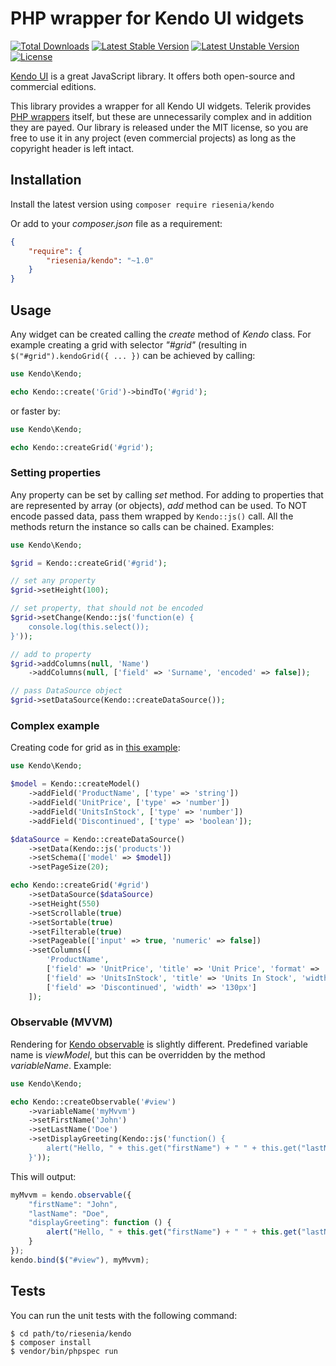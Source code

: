 # PHP wrapper for Kendo UI widgets

[![Total Downloads](https://poser.pugx.org/riesenia/kendo/downloads.svg)](https://packagist.org/packages/riesenia/kendo)
[![Latest Stable Version](https://poser.pugx.org/riesenia/kendo/v/stable.svg)](https://packagist.org/packages/riesenia/kendo)
[![Latest Unstable Version](https://poser.pugx.org/riesenia/kendo/v/unstable.svg)](https://packagist.org/packages/riesenia/kendo)
[![License](https://poser.pugx.org/riesenia/kendo/license.svg)](https://packagist.org/packages/riesenia/kendo)

[Kendo UI](http://www.telerik.com/kendo-ui) is a great JavaScript library. It offers both open-source and commercial editions.

This library provides a wrapper for all Kendo UI widgets. Telerik provides [PHP wrappers](http://www.telerik.com/php-ui) itself,
but these are unnecessarily complex and in addition they are payed. Our library is released under the MIT license, so you are free
to use it in any project (even commercial projects) as long as the copyright header is left intact.

## Installation

Install the latest version using `composer require riesenia/kendo`

Or add to your *composer.json* file as a requirement:

```json
{
    "require": {
        "riesenia/kendo": "~1.0"
    }
}
```

## Usage

Any widget can be created calling the *create* method of *Kendo* class. For example creating a grid with selector *"#grid"* (resulting
in `$("#grid").kendoGrid({ ... })` can be achieved by calling:

```php
use Kendo\Kendo; 

echo Kendo::create('Grid')->bindTo('#grid');
```

or faster by:

```php
use Kendo\Kendo; 

echo Kendo::createGrid('#grid');
```

### Setting properties

Any property can be set by calling *set* method. For adding to properties that are represented by array (or objects), *add* method
can be used. To NOT encode passed data, pass them wrapped by `Kendo::js()` call. All the methods return the instance so calls can be
chained. Examples:

```php
use Kendo\Kendo; 

$grid = Kendo::createGrid('#grid');

// set any property
$grid->setHeight(100);

// set property, that should not be encoded
$grid->setChange(Kendo::js('function(e) {
    console.log(this.select());
}'));

// add to property
$grid->addColumns(null, 'Name')
    ->addColumns(null, ['field' => 'Surname', 'encoded' => false]);

// pass DataSource object
$grid->setDataSource(Kendo::createDataSource());
```

### Complex example

Creating code for grid as in [this example](http://demos.telerik.com/kendo-ui/grid/local-data-binding "Grid - binding to local data"):

```php
use Kendo\Kendo; 

$model = Kendo::createModel()
    ->addField('ProductName', ['type' => 'string'])
    ->addField('UnitPrice', ['type' => 'number'])
    ->addField('UnitsInStock', ['type' => 'number'])
    ->addField('Discontinued', ['type' => 'boolean']);

$dataSource = Kendo::createDataSource()
    ->setData(Kendo::js('products'))
    ->setSchema(['model' => $model])
    ->setPageSize(20);

echo Kendo::createGrid('#grid')
    ->setDataSource($dataSource)
    ->setHeight(550)
    ->setScrollable(true)
    ->setSortable(true)
    ->setFilterable(true)
    ->setPageable(['input' => true, 'numeric' => false])
    ->setColumns([
        'ProductName',
        ['field' => 'UnitPrice', 'title' => 'Unit Price', 'format' => '{0:c}', 'width' => '130px'],
        ['field' => 'UnitsInStock', 'title' => 'Units In Stock', 'width' => '130px'],
        ['field' => 'Discontinued', 'width' => '130px']
    ]);
```

### Observable (MVVM)

Rendering for [Kendo observable](http://demos.telerik.com/kendo-ui/mvvm/index "MVVM - basic usage") is slightly different. Predefined
variable name is *viewModel*, but this can be overridden by the method *variableName*. Example:

```php
use Kendo\Kendo; 

echo Kendo::createObservable('#view')
    ->variableName('myMvvm')
    ->setFirstName('John')
    ->setLastName('Doe')
    ->setDisplayGreeting(Kendo::js('function() {
        alert("Hello, " + this.get("firstName") + " " + this.get("lastName") + "!!!");
    }'));
```

This will output:

```javascript
myMvvm = kendo.observable({
    "firstName": "John",
    "lastName": "Doe",
    "displayGreeting": function () {
        alert("Hello, " + this.get("firstName") + " " + this.get("lastName") + "!!!");
    }
});
kendo.bind($("#view"), myMvvm);
```

## Tests

You can run the unit tests with the following command:

    $ cd path/to/riesenia/kendo
    $ composer install
    $ vendor/bin/phpspec run